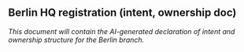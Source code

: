 ## Berlin HQ registration (intent, ownership doc)

*This document will contain the AI-generated declaration of intent and ownership structure for the Berlin branch.*